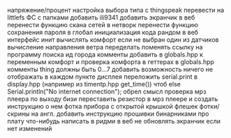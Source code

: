 напряжение/процент настройка выбора типа с thingspeak
перевести на littlefs
ФС с папками
добавить ili9341
добавить экранчик в веб
перенести функцию скана сетей в нетворк
перенести функцию сохранения пароля в глобал
инициализация кода рандом в веб интерфейс инит
вычислять комфорт если не выбран один из датчиков
вычисление направления ветра переделать
поменять ссылку на программу поиска ид города
комменты добавить в globals.hpp к переменным комфорт и проверка комфорта в геттерах
в globals.hpp комменты thing должны быть 0...7
добавить возможность ничего не отображать в каждом пункте дисплея
переложить serial.print в display.hpp (например из timentp.hpp get_time()) чтоб else Serial.println("No internet connection"); обрел смысл
проверка мрз плеера по выходу бизи
переставить резистор в мрз плеере и создать инструкцию о нем
фотка прибора с открытой крышкой флешек
фотки/скрины на англ.
добавить инструкцию прошивки бинарниками
про плату что-нибудь написать в ридми
в веб не обновлять экранчик если нет изменений